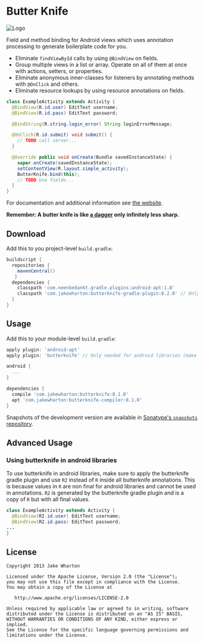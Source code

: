 Butter Knife
============

![Logo](website/static/logo.png)

Field and method binding for Android views which uses annotation processing to generate boilerplate
code for you.

 * Eliminate `findViewById` calls by using `@BindView` on fields.
 * Group multiple views in a list or array. Operate on all of them at once with actions,
   setters, or properties.
 * Eliminate anonymous inner-classes for listeners by annotating methods with `@OnClick` and others.
 * Eliminate resource lookups by using resource annotations on fields.

```java
class ExampleActivity extends Activity {
  @BindView(R.id.user) EditText username;
  @BindView(R.id.pass) EditText password;

  @BindString(R.string.login_error) String loginErrorMessage;

  @OnClick(R.id.submit) void submit() {
    // TODO call server...
  }

  @Override public void onCreate(Bundle savedInstanceState) {
    super.onCreate(savedInstanceState);
    setContentView(R.layout.simple_activity);
    ButterKnife.bind(this);
    // TODO Use fields...
  }
}
```

For documentation and additional information see [the website][3].

__Remember: A butter knife is like [a dagger][1] only infinitely less sharp.__



Download
--------

Add this to you project-level `build.gradle`:

```groovy
buildscript {
  repositories {
    mavenCentral()
   }
  dependencies {
    classpath 'com.neenbedankt.gradle.plugins:android-apt:1.8'
    classpath 'com.jakewharton:butterknife-gradle-plugin:8.2.0' // Only needed for android libraries
  }
}
```

Usage
-----

Add this to your module-level `build.gradle`:

```groovy
apply plugin: 'android-apt'
apply plugin: 'butterknife' // Only needed for android libraries (make sure to apply if AFTER the android plugin)

android {
  ...
}

dependencies {
  compile 'com.jakewharton:butterknife:8.1.0'
  apt 'com.jakewharton:butterknife-compiler:8.1.0'
}
```

Snapshots of the development version are available in [Sonatype's `snapshots` repository][snap].

Advanced Usage
--------------

### Using butterknife in android libraries

To use butterknife in android libraries, make sure to apply the butterknife gradle plugin and use `R2` instead of `R` inside all butterknife annotations. This is because values in `R` are non final for android libraries and cannot be used in annotations. `R2` is generated by the butterknife gradle plugin and is a copy of `R` but with all final values.

```java
class ExampleActivity extends Activity {
  @BindView(R2.id.user) EditText username;
  @BindView(R2.id.pass) EditText password;
...
}
```

License
-------

    Copyright 2013 Jake Wharton

    Licensed under the Apache License, Version 2.0 (the "License");
    you may not use this file except in compliance with the License.
    You may obtain a copy of the License at

       http://www.apache.org/licenses/LICENSE-2.0

    Unless required by applicable law or agreed to in writing, software
    distributed under the License is distributed on an "AS IS" BASIS,
    WITHOUT WARRANTIES OR CONDITIONS OF ANY KIND, either express or implied.
    See the License for the specific language governing permissions and
    limitations under the License.



 [1]: http://square.github.com/dagger/
 [2]: https://search.maven.org/remote_content?g=com.jakewharton&a=butterknife&v=LATEST
 [3]: http://jakewharton.github.com/butterknife/
 [snap]: https://oss.sonatype.org/content/repositories/snapshots/
